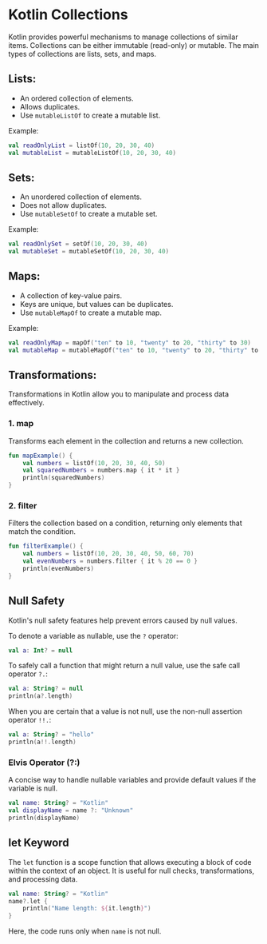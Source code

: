 # Kotlin Collections

Kotlin provides powerful mechanisms to manage collections of similar items. Collections can be either immutable (read-only) or mutable. The main types of collections are lists, sets, and maps.

## Lists:

- An ordered collection of elements.
- Allows duplicates.
- Use `mutableListOf` to create a mutable list.

Example:
```kotlin
val readOnlyList = listOf(10, 20, 30, 40)
val mutableList = mutableListOf(10, 20, 30, 40)
```

## Sets:

- An unordered collection of elements.
- Does not allow duplicates.
- Use `mutableSetOf` to create a mutable set.

Example:
```kotlin
val readOnlySet = setOf(10, 20, 30, 40)
val mutableSet = mutableSetOf(10, 20, 30, 40)
```

## Maps:

- A collection of key-value pairs.
- Keys are unique, but values can be duplicates.
- Use `mutableMapOf` to create a mutable map.

Example:
```kotlin
val readOnlyMap = mapOf("ten" to 10, "twenty" to 20, "thirty" to 30)
val mutableMap = mutableMapOf("ten" to 10, "twenty" to 20, "thirty" to 30)
```

## Transformations:

Transformations in Kotlin allow you to manipulate and process data effectively.

### 1. map

Transforms each element in the collection and returns a new collection.

```kotlin
fun mapExample() {
    val numbers = listOf(10, 20, 30, 40, 50)
    val squaredNumbers = numbers.map { it * it }
    println(squaredNumbers)
}
```

### 2. filter

Filters the collection based on a condition, returning only elements that match the condition.

```kotlin
fun filterExample() {
    val numbers = listOf(10, 20, 30, 40, 50, 60, 70)
    val evenNumbers = numbers.filter { it % 20 == 0 }
    println(evenNumbers)
}
```

## Null Safety

Kotlin's null safety features help prevent errors caused by null values.

To denote a variable as nullable, use the `?` operator:

```kotlin
val a: Int? = null
```

To safely call a function that might return a null value, use the safe call operator `?.`:

```kotlin
val a: String? = null
println(a?.length)
```

When you are certain that a value is not null, use the non-null assertion operator `!!.`:

```kotlin
val a: String? = "hello"
println(a!!.length)
```

### Elvis Operator (?:)

A concise way to handle nullable variables and provide default values if the variable is null.

```kotlin
val name: String? = "Kotlin"
val displayName = name ?: "Unknown"
println(displayName)
```

## let Keyword

The `let` function is a scope function that allows executing a block of code within the context of an object. It is useful for null checks, transformations, and processing data.

```kotlin
val name: String? = "Kotlin"
name?.let {
    println("Name length: ${it.length}")
}
```

Here, the code runs only when `name` is not null.
